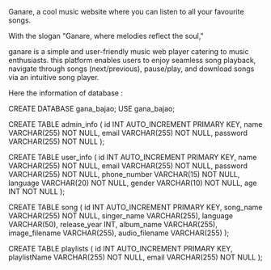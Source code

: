 Ganare, a cool music website where you can listen to all your favourite songs.

With the slogan "Ganare, where melodies reflect the soul,"

ganare is a simple and user-friendly music web player catering to music enthusiasts. this platform
enables users to enjoy seamless song playback, navigate through songs (next/previous), pause/play,
and download songs via an intuitive song player.


Here the information of database : 

CREATE DATABASE gana_bajao;
USE gana_bajao;

CREATE TABLE admin_info (
    id INT AUTO_INCREMENT PRIMARY KEY,
    name VARCHAR(255) NOT NULL,
    email VARCHAR(255) NOT NULL,
    password VARCHAR(255) NOT NULL
);

CREATE TABLE user_info (
    id INT AUTO_INCREMENT PRIMARY KEY,
    name VARCHAR(255) NOT NULL,
    email VARCHAR(255) NOT NULL,
    password VARCHAR(255) NOT NULL,
    phone_number VARCHAR(15) NOT NULL,
    language VARCHAR(20) NOT NULL,
    gender VARCHAR(10) NOT NULL,
    age INT NOT NULL
);

CREATE TABLE song (
    id INT AUTO_INCREMENT PRIMARY KEY,
    song_name VARCHAR(255) NOT NULL,
    singer_name VARCHAR(255),
    language VARCHAR(50),
    release_year INT,
    album_name VARCHAR(255),
    image_filename VARCHAR(255),
    audio_filename VARCHAR(255)
);

CREATE TABLE playlists (
    id INT AUTO_INCREMENT PRIMARY KEY,
    playlistName VARCHAR(255) NOT NULL,
    email VARCHAR(255) NOT NULL
);

